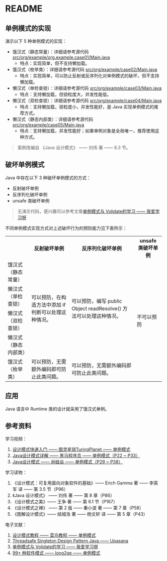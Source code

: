 # README
## 单例模式的实现
演示以下 5 种单例模式的实现：
+ 饿汉式（静态常量）：详细请参考源代码 [src/org/example/org.example.case01/Main.java](src/org/example/case01/Main.java)
    + 特点：实现简单，但不支持懒加载。
+ 饿汉式（枚举类）：详细请参考源代码 [src/org/example/case02/Main.java](src/org/example/case02/Main.java)
    + 特点：实现简单，可以防止反射或反序列化对单例模式的破坏，但不支持懒加载。
+ 懒汉式（单检查锁）：详细请参考源代码 [src/org/example/case03/Main.java](src/org/example/case03/Main.java)
    + 特点：支持懒加载，但锁粒度大，并发性能低。
+ 懒汉式（双检查锁）：详细请参考源代码 [src/org/example/case04/Main.java](src/org/example/case04/Main.java)
    + 特点：支持懒加载，锁粒度小，并发性能好，是 Java 实现单例模式的推荐方式。
+ 懒汉式（静态内部类）：详细请参考源代码 [src/org/example/case05/Main.java](src/org/example/case05/Main.java)
    + 特点：支持懒加载，并发性能好；如果单例对象是全局唯一，推荐使用这种方式。 
> 案例改编自 《Java 设计模式》 —— 刘伟 著 —— 8.3 节。
## 破坏单例模式
Java 中存在以下 3 种破坏单例模式的方式：
+ 反射破坏单例
+ 反序列化破坏单例
+ unsafe 类破坏单例

> 无演示代码，感兴趣可以参考文章[单例模式与 Volidate的学习 —— 我爱学习呀](https://blog.csdn.net/qq_45745964/article/details/122693270)

不同单例模式实现方式对上述破坏行为的预防能力见下表所示：
<table>
    <tr>
        <th></th>
        <th>反射破坏单例</th>
        <th>反序列化破坏单例</th>
        <th>unsafe 类破坏单例</th>
    </tr>
    <tr>
        <td>饿汉式（静态常量）</td>
        <td rowspan=4>可以预防，在构造方法中添加 if 判断可以处理这种情况。</td>
        <td rowspan=4>可以预防，编写 public Object readResolve() 方法可以处理这种情况。</td>
        <td rowspan="5">不可以预防</td>
    </tr>
    <tr>
        <td>懒汉式（单检查锁）</td>
    </tr>
    <tr>
        <td>懒汉式（双检查锁）</td>
    </tr>
    <tr>
        <td>懒汉式（静态内部类）</td>
    </tr>
    <tr>
        <td>饿汉式（枚举类）</td>
        <td>可以预防，无需额外编码即可防止此类问题。</td>
        <td>可以预防，无需额外编码即可防止此类问题。</td>
    </tr>
</table>

## 应用
Java 语言中 Runtime 类的设计就采用了饿汉式单例。

## 参考资料
学习视频：
1. [设计模式快速入门 —— 图灵星球TuringPlanet —— 单例模式](https://www.bilibili.com/video/BV1ZL41117ZR)
2. [Java设计模式详解 —— 黑马程序员 —— 单例模式（P22 ~ P33）](https://www.bilibili.com/video/BV1Np4y1z7BU?p=22)
3. [Java设计模式 —— 尚硅谷 —— 单例模式（P29 ~ P38）](https://www.bilibili.com/video/BV1G4411c7N4?p=29)

学习读物：
1. 《设计模式：可复用面向对象软件的基础》—— Erich Gamma 著 —— 李英军 译 —— 第 3.5 节（P96）
2. 《Java 设计模式》 —— 刘伟 著 —— 第 8 章（P86）
3. 《设计模式之美》—— 王争 著 —— 第 6.1 节（P167）
4. 《设计模式之禅》 —— 第 2 版 —— 秦小波 著 —— 第 7 章（P58）
5. 《图解设计模式》—— 结城浩 著 —— 杨文轩 译 —— 第 5 章（P43）

电子文献：
1. [设计模式教程 —— 菜鸟教程 —— 单例模式](https://www.runoob.com/design-pattern/singleton-pattern.html)
2. [Threadsafe Singleton Design Pattern Java —— Upasana](https://www.javacodemonk.com/threadsafe-singleton-design-pattern-java-806ad7e6)
3. [单例模式与 Volidate的学习 —— 我爱学习呀](https://blog.csdn.net/qq_45745964/article/details/122693270)
4. [99+ 种软件模式 —— long2ge —— 单例模式](https://learnku.com/docs/99-software-pattern/aingleton-pattern/11932)